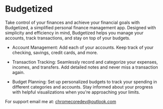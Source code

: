 # Budgetized

Take control of your finances and achieve your financial goals with Budgetized, a simplified personal finance management app. Designed with simplicity and efficiency in mind, Budgetized helps you manage your accounts, track transactions, and stay on top of your budgets.

- Account Management: Add each of your accounts. Keep track of your checking, savings, credit cards, and more.

- Transaction Tracking: Seamlessly record and categorize your expenses, incomes, and transfers. Add detailed notes and never miss a transaction again.

- Budget Planning: Set up personalized budgets to track your spending in different categories and accounts. Stay informed about your progress with helpful visualizations when you're approaching your limits.

For support email me at: chromecoredev@outlook.com
